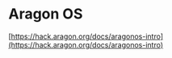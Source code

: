# Aragon OS

[https://hack.aragon.org/docs/aragonos-intro](https://hack.aragon.org/docs/aragonos-intro)

